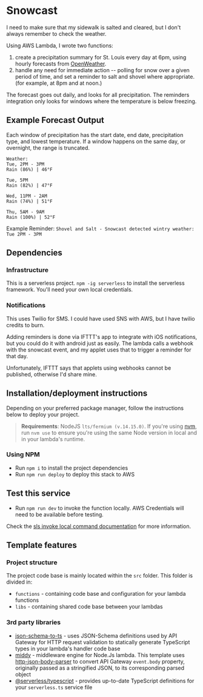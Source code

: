# Snowcast

I need to make sure that my sidewalk is salted and cleared, but I don't always remember to check the weather.

Using AWS Lambda, I wrote two functions:

1. create a precipitation summary for St. Louis every day at 6pm, using hourly forecasts from [OpenWeather](https://openweathermap.org/api/one-call-3).
2. handle any need for immediate action -- polling for snow over a given period of time, and set a reminder to salt and shovel where appropriate. (for example, at 8pm and at noon.)

The forecast goes out daily, and looks for all precipitation. The reminders integration only looks for windows where the temperature is below freezing.
## Example Forecast Output

Each window of precipitation has the start date, end date, precipitation type, and
lowest temperature. If a window happens on the same day, or overnight, the range
is truncated.

```
Weather:
Tue, 2PM - 3PM
Rain (86%) | 46°F

Tue, 5PM
Rain (82%) | 47°F

Wed, 11PM - 2AM
Rain (74%) | 51°F

Thu, 5AM - 9AM
Rain (100%) | 52°F
```

Example Reminder: `Shovel and Salt - Snowcast detected wintry weather: Tue 2PM - 3PM`

## Dependencies

### Infrastructure

This is a serverless project. `npm -ig serverless` to install the serverless framework. You'll need your own local credentials.

### Notifications

This uses Twilio for SMS. I could have used SNS with AWS, but I have twilio credits to burn.

Adding reminders is done via IFTTT's app to integrate with iOS notifications, but you could do it with android just as easily. The lambda calls a webhook with the snowcast event, and my applet uses that to trigger a reminder for that day.

Unfortunately, IFTTT says that applets using webhooks cannot be published, otherwise I'd share mine.

## Installation/deployment instructions

Depending on your preferred package manager, follow the instructions below to deploy your project.

> **Requirements**: NodeJS `lts/fermium (v.14.15.0)`. If you're using [nvm](https://github.com/nvm-sh/nvm), run `nvm use` to ensure you're using the same Node version in local and in your lambda's runtime.

### Using NPM

- Run `npm i` to install the project dependencies
- Run `npm run deploy` to deploy this stack to AWS

## Test this service

- Run `npm run dev` to invoke the function locally. AWS Credentials will need to be available before testing.

Check the [sls invoke local command documentation](https://www.serverless.com/framework/docs/providers/aws/cli-reference/invoke-local/) for more information.

## Template features

### Project structure

The project code base is mainly located within the `src` folder. This folder is divided in:

- `functions` - containing code base and configuration for your lambda functions
- `libs` - containing shared code base between your lambdas


### 3rd party libraries

- [json-schema-to-ts](https://github.com/ThomasAribart/json-schema-to-ts) - uses JSON-Schema definitions used by API Gateway for HTTP request validation to statically generate TypeScript types in your lambda's handler code base
- [middy](https://github.com/middyjs/middy) - middleware engine for Node.Js lambda. This template uses [http-json-body-parser](https://github.com/middyjs/middy/tree/master/packages/http-json-body-parser) to convert API Gateway `event.body` property, originally passed as a stringified JSON, to its corresponding parsed object
- [@serverless/typescript](https://github.com/serverless/typescript) - provides up-to-date TypeScript definitions for your `serverless.ts` service file
